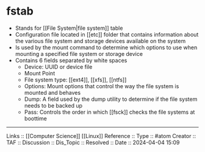 # fstab

- Stands for [[File System|file system]] table
- Configuration file located in [[etc]] folder that contains information about the various file system and storage devices available on the system
- Is used by the mount command to determine which options to use when mounting a specified file system or storage device
- Contains 6 fields separated by white spaces
	- Device: UUID or device file
	- Mount Point
	- File system type: [[ext4]], [[xfs]], [[ntfs]]
	- Options: Mount options that control the way the file system is mounted and behaves 
	- Dump: A field used by the dump utility to determine if the file system needs to be backed up 
	- Pass: Controls the order in which [[fsck]] checks the file systems at boottime
---
Links :: [[Computer Science]] [[Linux]]
Reference ::
Type :: #atom
Creator ::
TAF ::
Discussion ::
Dis_Topic :: 
Resolved ::
Date :: 2024-04-04 15:09
